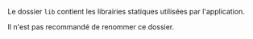 Le dossier `lib` contient les librairies statiques utilisées par l'application.

<doc-alert type="warning">
Il n'est pas recommandé de renommer ce dossier.
</doc-alert>
